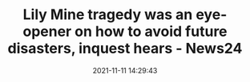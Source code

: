 ---
"title": "Lily Mine tragedy was an eye-opener on how to avoid future disasters, inquest hears - News24"
"date": "2021-11-11 14:29:43"
"feed_name": "GOOGLENEWSMINING"
"feed_website": "https://news.google.com/search?q=mining%2Bincident&hl=en-US&gl=US&ceid=US:en"
"feed_rss": "https://news.google.com/rss/search?q=mining%2Bincident&hl=en-US&gl=US&ceid=US:en"
"link": "https://www.news24.com/news24/southafrica/news/lily-mine-tragedy-was-an-eye-opener-on-how-to-avoid-future-disasters-inquest-hears-20211111"
"source": "{'href': 'https://www.news24.com', 'title': 'News24'}"
"file": "_posts/2021-1-1-d0180eeb7726f260a4394898d6cc532a0188bf4d.md"
"accident": "1"
"drilling": "1"
"dead": "0"
"injured": "0"
"arrested": "0"
"place": "unknown place"
"where": "unknown site"
"causes": "unknown"
"place_uri": "unknown place"
---
